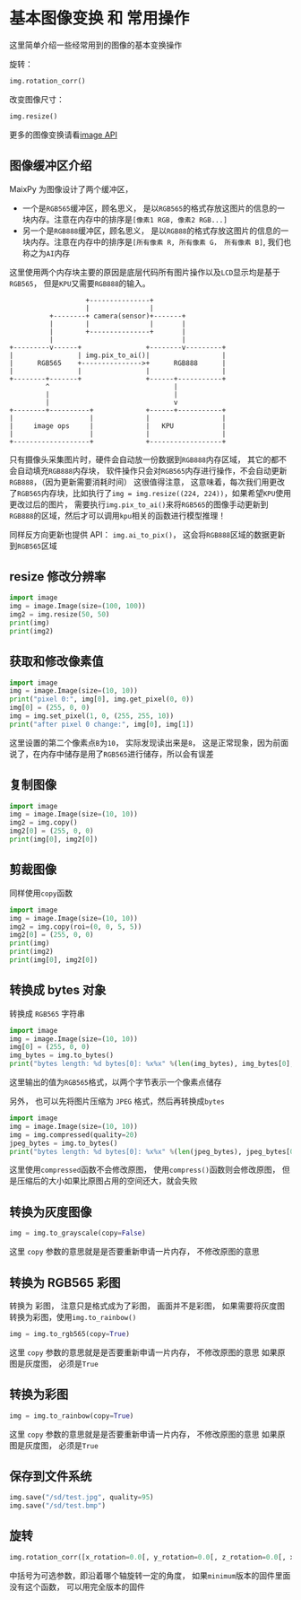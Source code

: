 基本图像变换 和 常用操作
======

这里简单介绍一些经常用到的图像的基本变换操作

旋转：

```python
img.rotation_corr()
```

改变图像尺寸：

```python
img.resize()
```

更多的图像变换请看[image API](./../../../api_reference/machine_vision/image/image.md)

## 图像缓冲区介绍

MaixPy 为图像设计了两个缓冲区，
* 一个是`RGB565`缓冲区，顾名思义， 是以`RGB565`的格式存放这图片的信息的一块内存。注意在内存中的排序是`[像素1 RGB, 像素2 RGB...]`
* 另一个是`RGB888`缓冲区，顾名思义， 是以`RGB88`的格式存放这图片的信息的一块内存。注意在内存中的排序是`[所有像素 R, 所有像素 G， 所有像素 B]`, 我们也称之为`AI`内存

这里使用两个内存块主要的原因是底层代码所有图片操作以及`LCD`显示均是基于`RGB565`， 但是`KPU`又需要`RGB888`的输入。

```
                   +---------------+
                   |               |
          +--------+ camera(sensor)+-------+
          |        |               |       |
          |        +---------------+       |
          |                                |
+---------v------+                +--------v---------+
|                | img.pix_to_ai()|                  |
|      RGB565    +--------------->+      RGB888      |
|                |                |                  |
+--------+-------+                +------+-----------+
         ^                               |
         |                               |
         |                               v
+--------+----------+             +------+-----------+
|                   |             |                  |
|     image ops     |             |   KPU            |
|                   |             |                  |
+-------------------+             +------------------+

```



只有摄像头采集图片时，硬件会自动放一份数据到`RGB888`内存区域， 其它的都不会自动填充`RGB888`内存块， 软件操作只会对`RGB565`内存进行操作，不会自动更新`RGB888`，（因为更新需要消耗时间） 这很值得注意，
这意味着，每次我们用更改了`RGB565`内存块，比如执行了`img = img.resize((224, 224))`，如果希望`KPU`使用更改过后的图片， 需要执行`img.pix_to_ai()`来将`RGB565`的图像手动更新到`RGB888`的区域，然后才可以调用`kpu`相关的函数进行模型推理！

同样反方向更新也提供 API： `img.ai_to_pix()`， 这会将`RGB888`区域的数据更新到`RGB565`区域


## resize 修改分辨率

```python
import image
img = image.Image(size=(100, 100))
img2 = img.resize(50, 50)
print(img)
print(img2)
```

## 获取和修改像素值

```python
import image
img = image.Image(size=(10, 10))
print("pixel 0:", img[0], img.get_pixel(0, 0))
img[0] = (255, 0, 0)
img = img.set_pixel(1, 0, (255, 255, 10))
print("after pixel 0 change:", img[0], img[1])
```

这里设置的第二个像素点`B`为`10`， 实际发现读出来是`8`， 这是正常现象，因为前面说了，在内存中储存是用了`RGB565`进行储存，所以会有误差


## 复制图像

```python
import image
img = image.Image(size=(10, 10))
img2 = img.copy()
img2[0] = (255, 0, 0)
print(img[0], img2[0])
```


## 剪裁图像

同样使用`copy`函数

```python
import image
img = image.Image(size=(10, 10))
img2 = img.copy(roi=(0, 0, 5, 5))
img2[0] = (255, 0, 0)
print(img)
print(img2)
print(img[0], img2[0])
```


## 转换成 bytes 对象

转换成 `RGB565` 字符串

```python
import image
img = image.Image(size=(10, 10))
img[0] = (255, 0, 0)
img_bytes = img.to_bytes()
print("bytes length: %d bytes[0]: %x%x" %(len(img_bytes), img_bytes[0], img_bytes[1]))
```
这里输出的值为`RGB565`格式，以两个字节表示一个像素点储存

另外， 也可以先将图片压缩为 `JPEG` 格式，然后再转换成`bytes`
```python
import image
img = image.Image(size=(10, 10))
img = img.compressed(quality=20)
jpeg_bytes = img.to_bytes()
print("bytes length: %d bytes[0]: %x%x" %(len(jpeg_bytes), jpeg_bytes[0], jpeg_bytes[1]))
```

这里使用`compressed`函数不会修改原图， 使用`compress()`函数则会修改原图， 但是压缩后的大小如果比原图占用的空间还大，就会失败



## 转换为灰度图像

```python
img = img.to_grayscale(copy=False)
```

这里 `copy` 参数的意思就是是否要重新申请一片内存， 不修改原图的意思

## 转换为 RGB565 彩图

转换为 彩图， 注意只是格式成为了彩图， 画面并不是彩图， 如果需要将灰度图转换为彩图，使用`img.to_rainbow()`

```python
img = img.to_rgb565(copy=True)
```

这里 `copy` 参数的意思就是是否要重新申请一片内存， 不修改原图的意思
如果原图是灰度图， 必须是`True`

## 转换为彩图

```python
img = img.to_rainbow(copy=True)
```

这里 `copy` 参数的意思就是是否要重新申请一片内存， 不修改原图的意思
如果原图是灰度图， 必须是`True`

## 保存到文件系统

```python
img.save("/sd/test.jpg", quality=95)
img.save("/sd/test.bmp")
```


## 旋转

```python
img.rotation_corr([x_rotation=0.0[, y_rotation=0.0[, z_rotation=0.0[, x_translation=0.0[, y_translation=0.0[, zoom=1.0]]]]]])
```

中括号为可选参数，即沿着哪个轴旋转一定的角度， 如果`minimum`版本的固件里面没有这个函数， 可以用完全版本的固件




